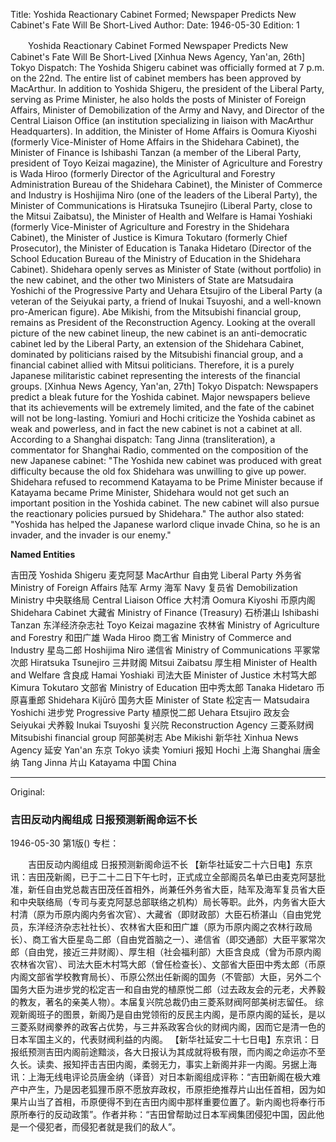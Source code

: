 Title: Yoshida Reactionary Cabinet Formed; Newspaper Predicts New Cabinet's Fate Will Be Short-Lived
Author:
Date: 1946-05-30
Edition: 1

　　Yoshida Reactionary Cabinet Formed
    Newspaper Predicts New Cabinet's Fate Will Be Short-Lived
    [Xinhua News Agency, Yan'an, 26th] Tokyo Dispatch: The Yoshida Shigeru cabinet was officially formed at 7 p.m. on the 22nd. The entire list of cabinet members has been approved by MacArthur. In addition to Yoshida Shigeru, the president of the Liberal Party, serving as Prime Minister, he also holds the posts of Minister of Foreign Affairs, Minister of Demobilization of the Army and Navy, and Director of the Central Liaison Office (an institution specializing in liaison with MacArthur Headquarters). In addition, the Minister of Home Affairs is Oomura Kiyoshi (formerly Vice-Minister of Home Affairs in the Shidehara Cabinet), the Minister of Finance is Ishibashi Tanzan (a member of the Liberal Party, president of Toyo Keizai magazine), the Minister of Agriculture and Forestry is Wada Hiroo (formerly Director of the Agricultural and Forestry Administration Bureau of the Shidehara Cabinet), the Minister of Commerce and Industry is Hoshijima Niro (one of the leaders of the Liberal Party), the Minister of Communications is Hiratsuka Tsunejiro (Liberal Party, close to the Mitsui Zaibatsu), the Minister of Health and Welfare is Hamai Yoshiaki (formerly Vice-Minister of Agriculture and Forestry in the Shidehara Cabinet), the Minister of Justice is Kimura Tokutaro (formerly Chief Prosecutor), the Minister of Education is Tanaka Hidetaro (Director of the School Education Bureau of the Ministry of Education in the Shidehara Cabinet). Shidehara openly serves as Minister of State (without portfolio) in the new cabinet, and the other two Ministers of State are Matsudaira Yoshichi of the Progressive Party and Uehara Etsujiro of the Liberal Party (a veteran of the Seiyukai party, a friend of Inukai Tsuyoshi, and a well-known pro-American figure). Abe Mikishi, from the Mitsubishi financial group, remains as President of the Reconstruction Agency.
    Looking at the overall picture of the new cabinet lineup, the new cabinet is an anti-democratic cabinet led by the Liberal Party, an extension of the Shidehara Cabinet, dominated by politicians raised by the Mitsubishi financial group, and a financial cabinet allied with Mitsui politicians. Therefore, it is a purely Japanese militaristic cabinet representing the interests of the financial groups.
    [Xinhua News Agency, Yan'an, 27th] Tokyo Dispatch: Newspapers predict a bleak future for the Yoshida cabinet. Major newspapers believe that its achievements will be extremely limited, and the fate of the cabinet will not be long-lasting. Yomiuri and Hochi criticize the Yoshida cabinet as weak and powerless, and in fact the new cabinet is not a cabinet at all. According to a Shanghai dispatch: Tang Jinna (transliteration), a commentator for Shanghai Radio, commented on the composition of the new Japanese cabinet: "The Yoshida new cabinet was produced with great difficulty because the old fox Shidehara was unwilling to give up power. Shidehara refused to recommend Katayama to be Prime Minister because if Katayama became Prime Minister, Shidehara would not get such an important position in the Yoshida cabinet. The new cabinet will also pursue the reactionary policies pursued by Shidehara." The author also stated: "Yoshida has helped the Japanese warlord clique invade China, so he is an invader, and the invader is our enemy."

**Named Entities**

吉田茂    Yoshida Shigeru
麦克阿瑟  MacArthur
自由党    Liberal Party
外务省    Ministry of Foreign Affairs
陆军    Army
海军    Navy
复员省    Demobilization Ministry
中央联络局 Central Liaison Office
大村清    Oomura Kiyoshi
币原内阁  Shidehara Cabinet
大藏省    Ministry of Finance (Treasury)
石桥湛山  Ishibashi Tanzan
东洋经济杂志社   Toyo Keizai magazine
农林省    Ministry of Agriculture and Forestry
和田广雄    Wada Hiroo
商工省    Ministry of Commerce and Industry
星岛二郎    Hoshijima Niro
递信省    Ministry of Communications
平冢常次郎    Hiratsuka Tsunejiro
三井财阁    Mitsui Zaibatsu
厚生相    Minister of Health and Welfare
含良成    Hamai Yoshiaki
司法大臣    Minister of Justice
木村笃大郎    Kimura Tokutaro
文部省    Ministry of Education
田中秀太郎    Tanaka Hidetaro
币原喜重郎  Shidehara Kijūrō
国务大臣    Minister of State
松定吉一    Matsudaira Yoshichi
进步党    Progressive Party
植原悦二郎    Uehara Etsujiro
政友会    Seiyukai
犬养毅    Inukai Tsuyoshi
复兴院    Reconstruction Agency
三菱系财阀 Mitsubishi financial group
阿部美树志    Abe Mikishi
新华社    Xinhua News Agency
延安  Yan'an
东京    Tokyo
读卖    Yomiuri
报知    Hochi
上海    Shanghai
唐金纳    Tang Jinna
片山   Katayama
中国  China



<hr /> 

Original: 


### 吉田反动内阁组成  日报预测新阁命运不长

1946-05-30
第1版()
专栏：

　　吉田反动内阁组成
    日报预测新阁命运不长
    【新华社延安二十六日电】东京讯：吉田茂新阁，已于二十二日下午七时，正式成立全部阁员名单已由麦克阿瑟批准，新任自由党总裁吉田茂任首相外，尚兼任外务省大臣，陆军及海军复员省大臣和中央联络局（专司与麦克阿瑟总部联络之机构）局长等职。此外，内务省大臣大村清（原为币原内阁内务省次官）、大藏省（即财政部）大臣石桥湛山（自由党党员，东洋经济杂志社社长）、农林省大臣和田广雄（原为币原内阁之农林行政局长）、商工省大臣星岛二郎（自由党首脑之一）、递信省（即交通部）大臣平冢常次郎（自由党，接近三井财阁）、厚生相（社会福利部）大臣含良成（曾为币原内阁农林省次官）、司法大臣木村笃大郎（曾任检查长）、文部省大臣田中秀太郎（币原内阁文部省学校教育局长）、币原公然出任新阁的国务（不管部）大臣，另外二个国务大臣为进步党的松定吉一和自由党的植原悦二郎（过去政友会的元老，犬养毅的教友，著名的亲美人物）。本届复兴院总裁仍由三菱系财阀阿部美树志留任。
    综观新阁班子的图景，新阁乃是自由党领衔的反民主内阁，是币原内阁的延长，是以三菱系财阀豢养的政客占优势，与三井系政客合伙的财阀内阁，因而它是清一色的日本军国主义的，代表财阀利益的内阁。
    【新华社延安二十七日电】东京讯：日报纸预测吉田内阁前途黯淡，各大日报认为其成就将极有限，而内阁之命运亦不至久长。读卖、报知抨击吉田内阁，柔弱无力，事实上新阁并非一内阁。另据上海讯：上海无线电评论员唐金纳（译音）对日本新阁组成评称：“吉田新阁在极大难产中产生，乃是因老狐狸币原不愿放弃政权，币原拒绝推荐片山出任首相，因为如果片山当了首相，币原便得不到在吉田内阁中那样重要位置了。新内阁也将奉行币原所奉行的反动政策”。作者并称：“吉田曾帮助过日本军阀集团侵犯中国，因此他是一个侵犯者，而侵犯者就是我们的敌人”。
